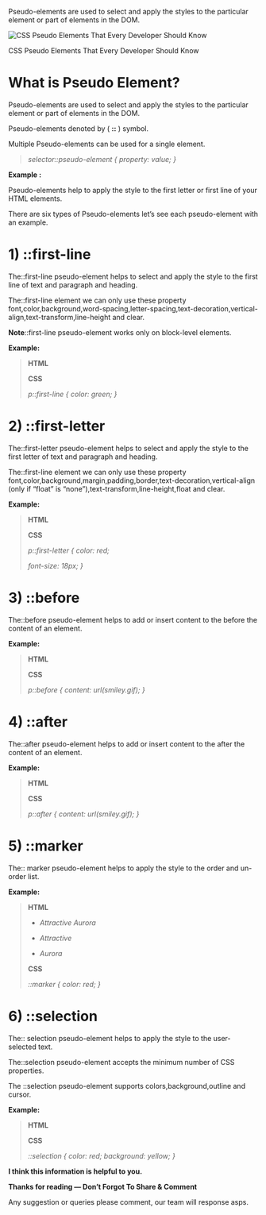 Pseudo-elements are used to select and apply the styles to the particular element or part of elements in the DOM.

![CSS Pseudo Elements That Every Developer Should Know](https://miro.medium.com/max/1276/0*q2jSpoF-a0sZMg0w.jpeg)

CSS Pseudo Elements That Every Developer Should Know

# What is Pseudo Element?

Pseudo-elements are used to select and apply the styles to the particular element or part of elements in the DOM.

Pseudo-elements denoted by ( **::** ) symbol.

Multiple Pseudo-elements can be used for a single element.

> *selector::pseudo-element {
> property: value;
> }*

**Example :**

Pseudo-elements help to apply the style to the first letter or first line of your HTML elements.

There are six types of Pseudo-elements let’s see each pseudo-element with an example.

# 1) ::first-line

The::first-line pseudo-element helps to select and apply the style to the first line of text and paragraph and heading.

The::first-line element we can only use these property font,color,background,word-spacing,letter-spacing,text-decoration,vertical-align,text-transform,line-height and clear.

**Note**::first-line pseudo-element works only on block-level elements.

**Example:**

> **HTML**
>
> **CSS**
>
> *p::first-line {
> color: green;
> }*

# 2) ::first-letter

The::first-letter pseudo-element helps to select and apply the style to the first letter of text and paragraph and heading.

The::first-line element we can only use these property font,color,background,margin,padding,border,text-decoration,vertical-align (only if “float” is “none”),text-transform,line-height,float and clear.

**Example:**

> **HTML**
>
> **CSS**
>
> *p::first-letter {
> color: red;*
>
> *font-size: 18px;
> }*

# 3) ::before

The::before pseudo-element helps to add or insert content to the before the content of an element.

**Example:**

> **HTML**
>
> **CSS**
>
> *p::before {
> content: url(smiley.gif);
> }*

# 4) ::after

The::after pseudo-element helps to add or insert content to the after the content of an element.

**Example:**

> **HTML**
>
> **CSS**
>
> *p::after {
> content: url(smiley.gif);
> }*

# 5) ::marker

The:: marker pseudo-element helps to apply the style to the order and un-order list.

**Example:**

> **HTML**
>
> *<ul>*
>
> *<li>Attractive Aurora</li>*
>
> *<li>Attractive</li>*
>
> *<li>Aurora</li>*
>
> *</ul>*
>
> **CSS**
>
> *::marker { 
> color: red;
> }*

# 6) ::selection

The:: selection pseudo-element helps to apply the style to the user-selected text.

The::selection pseudo-element accepts the minimum number of CSS properties.

The ::selection pseudo-element supports colors,background,outline and cursor.

**Example:**

> **HTML**
>
> **CSS**
>
> *::selection {
> color: red; 
> background: yellow;
> }*

**I think this information is helpful to you.**

**Thanks for reading — Don’t Forgot To Share & Comment**

Any suggestion or queries please comment, our team will response asps.